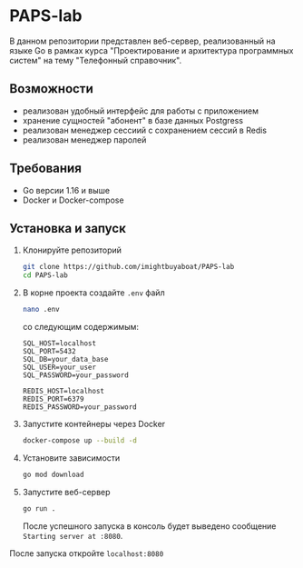 # PAPS-lab

В данном репозитории представлен веб-сервер, реализованный на языке Go в рамках курса "Проектирование и архитектура программных систем" на тему "Телефонный справочник".

## Возможности

- реализован удобный интерфейс для работы с приложением
- хранение сущностей "абонент" в базе данных Postgress
- реализован менеджер сессиий с сохранением сессий в Redis
- реализован менеджер паролей

## Требования

- Go версии 1.16 и выше
- Docker и Docker-compose

## Установка и запуск

1. Клонируйте репозиторий

   ```bash
   git clone https://github.com/imightbuyaboat/PAPS-lab
   cd PAPS-lab
   ```
   
2. В корне проекта создайте `.env` файл

   ```bash
   nano .env
   ```

   со следующим содержимым:

   ```env
   SQL_HOST=localhost
   SQL_PORT=5432
   SQL_DB=your_data_base
   SQL_USER=your_user
   SQL_PASSWORD=your_password

   REDIS_HOST=localhost
   REDIS_PORT=6379
   REDIS_PASSWORD=your_password
   ```
   
4. Запустите контейнеры через Docker
   ```bash
   docker-compose up --build -d
   ```

5. Установите зависимости
   ```bash
   go mod download
   ```

6. Запустите веб-сервер
   ```bash
   go run .
   ```

   После успешного запуска в консоль будет выведено сообщение `Starting server at :8080`.
   
После запуска откройте `localhost:8080`
